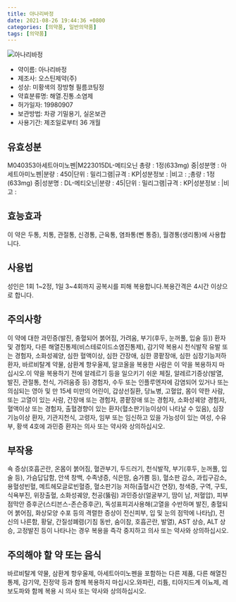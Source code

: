 ```yaml
---
title: 아나리바정
date: 2021-08-26 19:44:36 +0800
categories: [의약품, 일반의약품]
tags: [의약품]
---
```

![아나리바정](https://nedrug.mfds.go.kr/pbp/cmn/itemImageDownload/147427708320500185)

- 약이름: 아나리바정
- 제조사: 오스틴제약(주)
- 성상: 미황색의 장방형 필름코팅정 
- 약효분류명: 해열.진통.소염제
- 허가일자: 19980907
- 보관방법: 차광 기밀용기, 실온보관 
- 사용기간: 제조일로부터 36 개월
## 유효성분
M040353아세트아미노펜|M223015DL-메티오닌
총량 : 1정(633mg) 중|성분명 : 아세트아미노펜|분량 : 450|단위 : 밀리그램|규격 : KP|성분정보 : |비고 : ;총량 : 1정(633mg) 중|성분명 : DL-메티오닌|분량 : 45|단위 : 밀리그램|규격 : KP|성분정보 : |비고 :
## 효능효과
이 약은 두통, 치통, 관절통, 신경통, 근육통, 염좌통(삔 통증), 월경통(생리통)에 사용합니다.
## 사용법
성인은 1회 1~2정, 1일 3~4회까지 공복시를 피해 복용합니다.복용간격은 4시간 이상으로 합니다.
## 주의사항
이 약에 대한 과민증(발진, 충혈되어 붉어짐, 가려움, 부기(후두, 눈꺼풀, 입술 등)) 환자 및 경험자, 다른 해열진통제(비스테로이드소염진통제), 감기약 복용시 천식발작 유발 또는 경험자, 소화성궤양, 심한 혈액이상, 심한 간장애, 심한 콩팥장애, 심한 심장기능저하 환자, 바르비탈계 약물, 삼환계 항우울제, 알코올을 복용한 사람은 이 약을 복용하지 마십시오.이 약을 복용하기 전에 알레르기 등을 일으키기 쉬운 체질, 알레르기증상(발열, 발진, 관절통, 천식, 가려움증 등) 경험자, 수두 또는 인플루엔자에 감염되어 있거나 또는 의심되는 영아 및 만 15세 미만의 어린이, 갑상선질환, 당뇨병, 고혈압, 몸이 약한 사람, 또는 고열이 있는 사람, 간장애 또는 경험자, 콩팥장애 또는 경험자, 소화성궤양 경험자, 혈액이상 또는 경험자, 출혈경향이 있는 환자(혈소판기능이상이 나타날 수 있음), 심장기능이상 환자, 기관지천식, 고령자, 임부 또는 임신하고 있을 가능성이 있는 여성, 수유부, 황색 4호에 과민증 환자는 의사 또는 약사와 상의하십시오.
## 부작용
쇽 증상(호흡곤란, 온몸이 붉어짐, 혈관부기, 두드러기, 천식발작, 부기(후두, 눈꺼풀, 입술 등), 가슴답답함, 안색 창백, 수족냉증, 식은땀, 숨가쁨 등), 혈소판 감소, 과립구감소, 용혈성빈혈, 메트헤모글로빈혈증, 혈소판기능 저하(출혈시간 연장), 청색증, 구역, 구토, 식욕부진, 위장출혈, 소화성궤양, 천공(뚫림) 과민증상(얼굴부기, 땀이 남, 저혈압), 피부점막안 증후군(스티븐스-존슨증후군), 독성표피괴사용해(고열을 수반하며 발진, 충혈되어 붉어짐, 화상모양 수포 등의 격렬한 증상이 전신피부, 입 및 눈의 점막에 나타남), 전신의 나른함, 황달, 간질성폐렴(기침 동반, 숨이참, 호흡곤란, 발열), AST 상승, ALT 상승, 고정발진 등이 나타나는 경우 복용을 즉각 중지하고 의사 또는 약사와 상의하십시오.
## 주의해야 할 약 또는 음식
바르비탈계 약물, 삼환계 항우울제, 아세트아미노펜을 포함하는 다른 제품, 다른 해열진통제, 감기약, 진정약 등과 함께 복용하지 마십시오.와파린, 리튬, 티아지드계 이뇨제, 레보도파와 함께 복용 시 의사 또는 약사와 상의하십시오.
